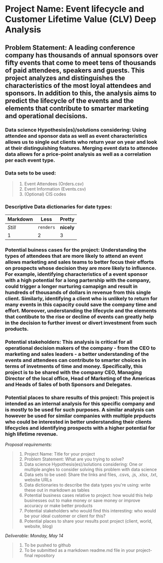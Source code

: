 # Project Name: Event lifecycle and Customer Lifetime Value (CLV) Deep Analysis

## Problem Statement: A leading conference company has thousands of annual sponsors over fifty events that come to meet tens of thousands of paid attendees, speakers and guests. This project analyzes and distinguishes the characteristics of the most loyal attendees and sponsors. In addition to this, the analysis aims to predict the lifecycle of the events and the elements that contribute to smarter marketing and operational decisions.

### Data science Hypothesis(es)/solutions considering: Using attendee and sponsor data as well as event characteristics allows us to single out clients who return year on year and look at their distinguishing features. Merging event data to attendee data allows for a price-point analysis as well as a correlation per each event type.

### Data sets to be used:
> 1. Event Attendees (Orders.csv)
> 2. Event Information (Events.csv)
> 3. (Optional) CIS codes

### Descriptive Data dictionaries for date types:
Markdown | Less | Pretty
--- | --- | ---
*Still* | `renders` | **nicely**
1 | 2 | 3

### Potential buiness cases for the project: Understanding the types of attendees that are more likely to attend an event allows marketing and sales teams to better focus their efforts on prospects whose decision they are more likely to influence. For example, identifying characteristics of a event sponsor with a high potential for a long partership with the company, could trigger a longer nurturing camapign and result in hundreds of thousands of dollars in revenue from this single client. Similarly, identifying a client who is unlikely to return for many events in this capacity could save the company time and effort. Moreover, understanding the lifecycle and the elements that contibute to the rise or decline of events can greatly help in the decision to further invest or divert investment from such products. 

### Potential stakeholders: This analysis is critical for all operational decision makers of the company - from the CEO to marketing and sales leaders - a better understanding of the events and attendees can contribute to smarter choices in terms of invetments of time and money. Specifically, this project is to be shared with the company CEO, Managing Director of the local office, Head of Marketing of the Americas and Heads of Sales of both Sponsors and Delegates.

### Potential places to share results of this project: This project is intended as an internal analysis for this specific company and is mostly to be used for such purposes. A similar analysis can however be used for similar companies with multiple prpducts who could be interested in better understanding their clients lifecycles and identifying prospects with a higher potential for high lifetime revenue.

*Proposal requirements:*

> 1. Project Name: Title for your project 
> 2. Problem Statement: What are you trying to solve?
> 2. Data science Hypothesis(es)/solutions considering: One or multiple angles to consider solving this problem with data science  
> 3. Data sets to be used: Share the links and files, .csvs, .js, .xlsx, .txt, website URLs
> 4. Data dictionaries to describe the data types you're using: write these out in markdown as tables  
> 5. Potential business cases relative to project: how would this help businesses out to make money or save money or improve accuracy or make better products
> 6. Potential stakeholders who would find this interesting: who would be your ideal customer or client for this?
> 7. Potential places to share your results post project (client, world, website, blog)

*Deliverable: Monday, May 14*
> 1. To be pushed to github
> 2. To be submitted as a markdown readme.md file in your project-final repository

